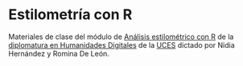 # Estilometría con R

Materiales de clase del módulo de [Análisis estilométrico con R](http://hdlab.space/Estilometria-con-R/) de la [diplomatura en Humanidades Digitales](https://www.uces.edu.ar/educacion-distancia/curso/15140/diplomatura-humanidades-digitales) de la [UCES](https://www.uces.edu.ar/) dictado por Nidia Hernández y Romina De León.
